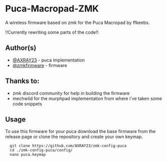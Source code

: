 
# Puca-Macropad-ZMK

A wireless firmware based on zmk for the Puca Macropad by ffkeebs.

!!Currently rewriting some parts of the code!!

## Author(s)

- [@AXRAY23](https://www.github.com/AXRAY23) - puca implementation
- [@zmkfirmware](https://www.github.com/zmkfirmware) - firmware

## Thanks to:

- zmk discord community for help in building the firmware
- mechwild for the murphpad implementation from where i've taken some code snippets

## Usage

To use this firmware for your puca download the base firmware from the release page or clone the repository and create your own keymap.

```
  git clone https://github.com/AXRAY23/zmk-config-puca
  cd ./zmk-config-puca/config/
  nano puca.keymap
```


